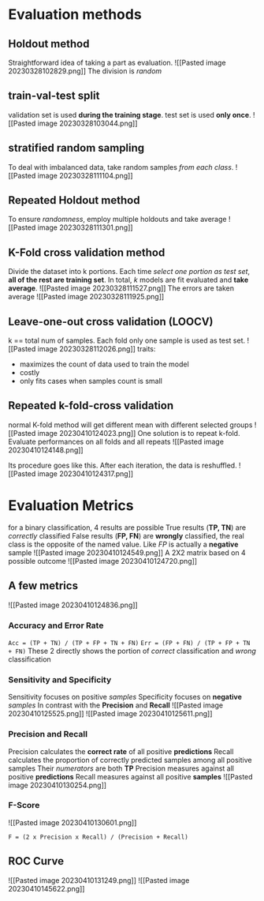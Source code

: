 # Evaluation methods
## Holdout method
Straightforward idea of taking a part as evaluation.
![[Pasted image 20230328102829.png]]
The division is _random_
## train-val-test split
validation set is used **during the training stage**.
test set is used **only once**.
![[Pasted image 20230328103044.png]]
## stratified random sampling
To deal with imbalanced data, take random samples *from each class*.
![[Pasted image 20230328111104.png]]

## Repeated Holdout method
To ensure _randomness_, employ multiple holdouts and take average
![[Pasted image 20230328111301.png]]

## K-Fold cross validation method
Divide the dataset into k portions. Each time _select one portion as test set_, **all of the rest are training set**.
In total, _k_ models are fit evaluated and **take average**.
![[Pasted image 20230328111527.png]]
The errors are taken average
![[Pasted image 20230328111925.png]]

## Leave-one-out cross validation (LOOCV)
k == total num of samples. Each fold only one sample is used as test set.
![[Pasted image 20230328112026.png]]
traits:
- maximizes the count of data used to train the model
- costly
- only fits cases when samples count is small

## Repeated k-fold-cross validation
normal K-fold method will get different mean with different selected groups
![[Pasted image 20230410124023.png]]
One solution is to repeat k-fold. Evaluate performances on all folds and all repeats
![[Pasted image 20230410124148.png]]

Its procedure goes like this.
After each iteration, the data is reshuffled.
![[Pasted image 20230410124317.png]]


# Evaluation Metrics
for a binary classification, 4 results are possible
True results (**TP, TN**) are _correctly_ classified
False results (**FP, FN**) are **wrongly** classified, the real class is the opposite of the named value. Like _FP_ is actually a **negative** sample
![[Pasted image 20230410124549.png]]
A 2X2 matrix based on 4 possible outcome
![[Pasted image 20230410124720.png]]
## A few metrics
![[Pasted image 20230410124836.png]]
### Accuracy and Error Rate
`Acc = (TP + TN) / (TP + FP + TN + FN)`
`Err = (FP + FN) / (TP + FP + TN + FN)`
These 2 directly shows the portion of *correct* classification and *wrong* classification

### Sensitivity and Specificity
Sensitivity focuses on positive _samples_
Specificity focuses on **negative** _samples_
In contrast with the **Precision** and **Recall**
![[Pasted image 20230410125525.png]]
![[Pasted image 20230410125611.png]]

### Precision and Recall
Precision calculates the **correct rate** of all positive **predictions**
Recall calculates the proportion of correctly predicted samples among all positive samples
Their _numerators_ are both **TP**
	Precision measures against all positive **predictions**
	Recall measures against all positive **samples**
![[Pasted image 20230410130254.png]]

### F-Score
![[Pasted image 20230410130601.png]]
```
F = (2 x Precision x Recall) / (Precision + Recall)
```


## ROC Curve
![[Pasted image 20230410131249.png]]
![[Pasted image 20230410145622.png]]
